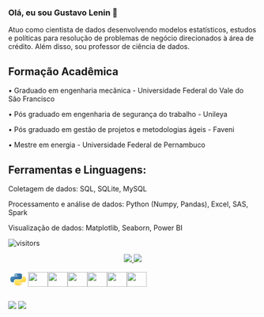 ### Olá, eu sou Gustavo Lenin 👋

Atuo como cientista de dados desenvolvendo modelos estatísticos, estudos e políticas para resolução de problemas de negócio direcionados à área de crédito. Além disso, sou professor de ciência de dados.

## Formação Acadêmica

• Graduado em engenharia mecânica - Universidade Federal do Vale do São Francisco

• Pós graduado em engenharia de segurança do trabalho - Unileya

• Pós graduado em gestão de projetos e metodologias ágeis - Faveni

• Mestre em energia - Universidade Federal de Pernambuco

## Ferramentas e Linguagens:

Coletagem de dados: SQL, SQLite, MySQL

Processamento e análise de dados: Python (Numpy, Pandas), Excel, SAS, Spark 

Visualização de dados: Matplotlib, Seaborn, Power BI

![visitors](https://visitor-badge.laobi.icu/badge?page_id=gustavo.lenin)

<div align="center">
  <a href="https://github.com/gustavolenin">
  <img height="180em" src="https://github-readme-stats.vercel.app/api?username=gustavolenin&show_icons=true&theme=github_dark&include_all_commits=true&count_private=true"/>
  <img height="180em" src="https://github-readme-stats.vercel.app/api/top-langs/?username=gustavolenin&layout=compact&langs_count=7&theme=github_dark"/>
</div>
<div style="display: inline_block"><br>        
<img align="center" alt="Rafa-Python" height="30" width="40" src="https://raw.githubusercontent.com/devicons/devicon/master/icons/python/python-original.svg"><img align="center" link rel="stylesheet" height="30" width="40" src="https://cdn.jsdelivr.net/gh/devicons/devicon/icons/matlab/matlab-original.svg" /><img align="center" link rel="stylesheet" height="30" width="40" src="https://cdn.jsdelivr.net/gh/devicons/devicon/icons/vscode/vscode-original.svg" /><img align="center" link rel="stylesheet" height="30" width="40" src="https://cdn.jsdelivr.net/gh/devicons/devicon/icons/sqlite/sqlite-original.svg" /><img align="center" link rel="stylesheet" height="30" width="40" src="https://cdn.jsdelivr.net/gh/devicons/devicon/icons/mysql/mysql-original.svg" /><img align="center" link rel="stylesheet" height="30" width="40" src="https://cdn.jsdelivr.net/gh/devicons/devicon/icons/trello/trello-plain.svg" /><img align="center" link rel="stylesheet" height="30" width="40" src="https://cdn.jsdelivr.net/gh/devicons/devicon/icons/jupyter/jupyter-original-wordmark.svg" />
</div>
          
 
 ##
 
<div> 
  <a href = "mailto:gustavo_lenin_souza@hotmail.com"><img src="https://img.shields.io/badge/Microsoft_Outlook-0078D4?style=for-the-badge&logo=microsoft-outlook&logoColor=white" target="_blank"></a>
  <a href="https://www.linkedin.com/in/gustavo-lenin" target="_blank"><img src="https://img.shields.io/badge/-LinkedIn-%230077B5?style=for-the-badge&logo=linkedin&logoColor=white" target="_blank"></a> 

</div>
